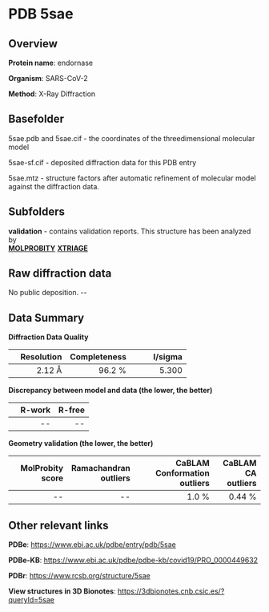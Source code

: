 # PDB 5sae

## Overview

**Protein name**: endornase

**Organism**: SARS-CoV-2

**Method**: X-Ray Diffraction



## Basefolder

5sae.pdb and 5sae.cif - the coordinates of the threedimensional molecular model

5sae-sf.cif - deposited diffraction data for this PDB entry

5sae.mtz - structure factors after automatic refinement of molecular model against the diffraction data.

## Subfolders





**validation** - contains validation reports. This structure has been analyzed by <br>  [**MOLPROBITY**](https://github.com/thorn-lab/coronavirus_structural_task_force/tree/master/pdb/endornase/SARS-CoV-2/5sae/validation/molprobity) [**XTRIAGE**](https://github.com/thorn-lab/coronavirus_structural_task_force/blob/master/pdb/endornase/SARS-CoV-2/5sae/validation/Xtriage_output.log)   



## Raw diffraction data

No public deposition. --<br> 

## Data Summary
**Diffraction Data Quality**

|   | Resolution | Completeness| I/sigma |
|---|-------------:|----------------:|--------------:|
|   |2.12 Å|96.2  %|<img width=50/>5.300|

**Discrepancy between model and data (the lower, the better)**

|   | **R-work**| **R-free**   
|---|-------------:|----------------:|           
||--|--|

**Geometry validation (the lower, the better)**

|   |**MolProbity<br>score**| **Ramachandran<br>outliers** | **CaBLAM<br>Conformation outliers** | **CaBLAM<br>CA outliers** |
|---|-------------:|----------------:|----------------:|----------------:|
||--|--|1.0 %|0.44 %|

 

 



## Other relevant links 
**PDBe**:  https://www.ebi.ac.uk/pdbe/entry/pdb/5sae

**PDBe-KB**: https://www.ebi.ac.uk/pdbe/pdbe-kb/covid19/PRO_0000449632 
 
**PDBr**: https://www.rcsb.org/structure/5sae 

**View structures in 3D Bionotes**: https://3dbionotes.cnb.csic.es/?queryId=5sae

